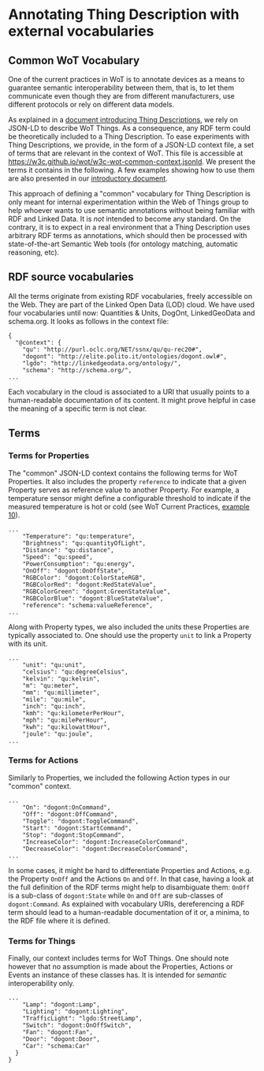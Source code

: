 # Annotating Thing Description with external vocabularies

## Common WoT Vocabulary

One of the current practices in WoT is to annotate devices as a means to
guarantee semantic interoperability between them, that is, to let them
communicate even though they are from different manufacturers, use different
protocols or rely on different data models.

As explained in a
[document introducing Thing Descriptions](http://w3c.github.io/wot/current-practices/wot-practices.html),
we rely on JSON-LD to describe WoT Things. As a consequence, any RDF term could
be theoretically included to a Thing Description. To ease
experiments with Thing Descriptions, we provide, in the form of a JSON-LD
context file, a set of terms that are relevant in the context of WoT. This file
is accessible at https://w3c.github.io/wot/w3c-wot-common-context.jsonld. We
present the terms it contains in the following. A few examples showing how
to use them are also presented in our
[introductory document](http://w3c.github.io/wot/current-practices/wot-practices.html#td-samples).

This approach of defining a "common" vocabulary for Thing Description is only
meant for internal experimentation within the Web of Things group to help
whoever wants to use semantic annotations without being familiar with RDF and
Linked Data. It is _not_ intended to become any standard. On the contrary,
it is to expect in a real environment that a Thing Description uses arbitrary
RDF terms as annotations, which should then be processed with state-of-the-art
Semantic Web tools (for ontology matching, automatic reasoning, etc).

## RDF source vocabularies

All the terms originate from existing RDF vocabularies, freely accessible on
the Web. They are part of the Linked Open Data (LOD) cloud. We have used four
vocabularies until now: Quantities & Units, DogOnt, LinkedGeoData and
schema.org. It looks as follows in the context file:

```
{
  "@context": {
    "qu": "http://purl.oclc.org/NET/ssnx/qu/qu-rec20#",
    "dogont": "http://elite.polito.it/ontologies/dogont.owl#",
    "lgdo": "http://linkedgeodata.org/ontology/",
    "schema": "http://schema.org/",
...
```

Each vocabulary in the cloud is associated to a URI that usually points to a
human-readable documentation of its content. It might prove helpful in case
the meaning of a specific term is not clear.

## Terms

### Terms for Properties

The "common" JSON-LD context contains the following terms for WoT Properties.
It also includes the property `reference` to indicate that a given Property
serves as reference value to another Property. For example, a temperature
sensor might define a configurable threshold to indicate if the measured
temperature is hot or cold (see WoT Current Practices,
[example 10](http://w3c.github.io/wot/current-practices/wot-practices.html#temperature-sensor)).

```
...
    "Temperature": "qu:temperature",
    "Brightness": "qu:quantityOfLight",
    "Distance": "qu:distance",
    "Speed": "qu:speed",
    "PowerConsumption": "qu:energy",
    "OnOff": "dogont:OnOffState",
    "RGBColor": "dogont:ColorStateRGB",
    "RGBColorRed": "dogont:RedStateValue",
    "RGBColorGreen": "dogont:GreenStateValue",
    "RGBColorBlue": "dogont:BlueStateValue",
    "reference": "schema:valueReference",
...
```

Along with Property types, we also included the units these Properties are
typically associated to. One should use the property `unit` to link a
Property with its unit.

```
...
    "unit": "qu:unit",
    "celsius": "qu:degreeCelsius",
    "kelvin": "qu:kelvin",
    "m": "qu:meter",
    "mm": "qu:millimeter",
    "mile": "qu:mile",
    "inch": "qu:inch",
    "kmh": "qu:kilometerPerHour",
    "mph": "qu:milePerHour",
    "kwh": "qu:kilowattHour",
    "joule": "qu:joule",
...
```

### Terms for Actions

Similarly to Properties, we included the following Action types in our "common"
context.

```
...
    "On": "dogont:OnCommand",
    "Off": "dogont:OffCommand",
    "Toggle": "dogont:ToggleCommand",
    "Start": "dogont:StartCommand",
    "Stop": "dogont:StopCommand",
    "IncreaseColor": "dogont:IncreaseColorCommand",
    "DecreaseColor": "dogont:DecreaseColorCommand",
...
```

In some cases, it might be hard to differentiate Properties and Actions,
e.g. the Property `OnOff` and the Actions `On` and `Off`. In that case, having
a look at the full definition of the RDF terms might help to disambiguate them:
`OnOff` is a sub-class of `dogont:State` while `On` and `Off` are sub-classes
of `dogont:Command`. As explained with vocabulary URIs, dereferencing a RDF
term should lead to a human-readable documentation of it or, a minima, to
the RDF file where it is defined.

### Terms for Things

Finally, our context includes terms for WoT Things. One should note however that
no assumption is made about the Properties, Actions or Events an instance of
these classes has. It is intended for _semantic_ interoperability only.

```
...
    "Lamp": "dogont:Lamp",
    "Lighting": "dogont:Lighting",
    "TrafficLight": "lgdo:StreetLamp",
    "Switch": "dogont:OnOffSwitch",
    "Fan": "dogont:Fan",
    "Door": "dogont:Door",
    "Car": "schema:Car"
  }
}
```

